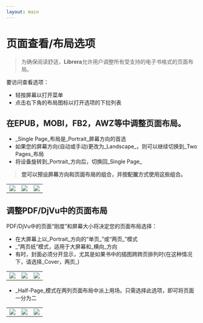 ```yaml
---
layout: main
---
```


# 页面查看/布局选项

>为确保阅读舒适，**Librera**允许用户调整所有受支持的电子书格式的页面布局。

要访问查看选项：
* 轻按屏幕以打开菜单
* 点击右下角的布局图标以打开选项的下拉列表

## 在EPUB，MOBI，FB2，AWZ等中调整页面布局。

* _Single Page_布局是_Portrait_屏幕方向的首选
* 如果您的屏幕方向(自动或手动)更改为_Landscape_，则可以继续切换到_Two Pages_布局
* 将设备旋转到_Portrait_方向后，切换回_Single Page_

> **您可以预设屏幕方向和页面布局的组合，并按配置方式使用这些组合。**

||||
|-|-|-|
|![](1.jpg)|![](2.jpg)|![](3.jpg)|

## 调整PDF/DjVu中的页面布局

PDF/DjVu中的页面“刚度”和屏幕大小将决定您的页面布局选择：
* 在大屏幕上以_Portrait_方向的“单页_”或“两页_”模式
* _“两页纸”模式，适用于大屏幕和_横向_方向
* 有时，封面必须分开显示，尤其是如果书中的插图跨跨页排列时(在这种情况下，请选择_Cover，两页_)

||||
|-|-|-|
|![](4.jpg)|![](5.jpg)|![](6.jpg)|

* _Half-Page_模式在两列页面布局中派上用场。只需选择此选项，即可将页面一分为二

||||
|-|-|-|
|![](7.jpg)|![](8.jpg)|![](9.jpg)|
